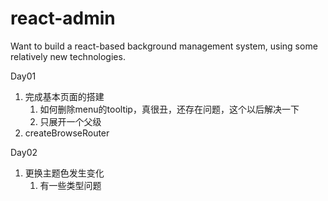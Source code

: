 # react-admin
Want to build a react-based background management system, using some relatively new technologies.

Day01   

1. 完成基本页面的搭建
   1. 如何删除menu的tooltip，真很丑，还存在问题，这个以后解决一下
   2. 只展开一个父级
2. createBrowseRouter

Day02
1. 更换主题色发生变化
   1. 有一些类型问题
